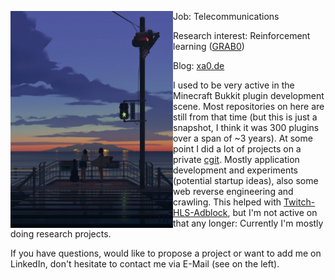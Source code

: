 <p float="left">
  <img src='./pic.jpg' width='260' align="left">
  <p float="left">
  Job: Telecommunications
  
  Research interest: Reinforcement learning ([GRAB0](https://github.com/instance01/GRAB0))

  Blog: [xa0.de](https://blog.xa0.de/list)
  
  I used to be very active in the Minecraft Bukkit plugin development scene. Most repositories on here are still from that time (but this is just a snapshot, I think it was 300 plugins over a span of ~3 years). At some point I did a lot of projects on a private [cgit](https://pi.instancedev.com/cgit/). Mostly application development and experiments (potential startup ideas), also some web reverse engineering and crawling. This helped with [Twitch-HLS-Adblock](https://github.com/instance01/Twitch-HLS-AdBlock), but I'm not active on that any longer: Currently I'm mostly doing research projects.
  
  If you have questions, would like to propose a project or want to add me on LinkedIn, don't hesitate to contact me via E-Mail (see on the left).
  </p>
</p>
